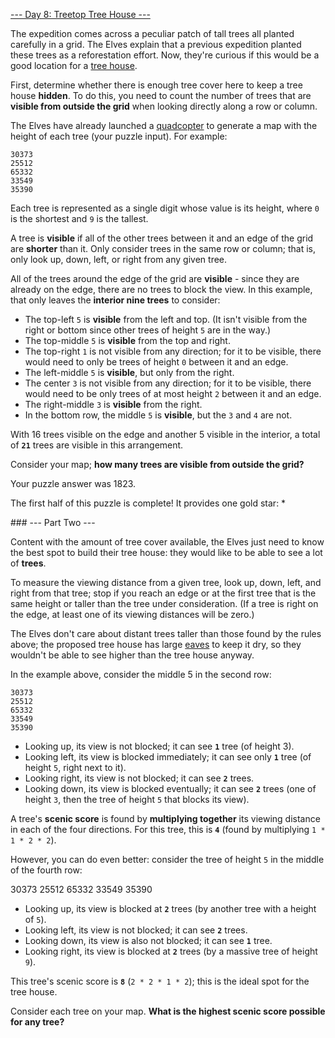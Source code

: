 [--- Day 8: Treetop Tree House ---](https://adventofcode.com/2022/day/8)

The expedition comes across a peculiar patch of tall trees all planted carefully in a grid. The Elves explain that a previous expedition planted these trees as a reforestation effort. Now, they're curious if this would be a good location for a [tree house](https://en.wikipedia.org/wiki/Tree_house).

First, determine whether there is enough tree cover here to keep a tree house **hidden**. To do this, you need to count the number of trees that are **visible from outside the grid** when looking directly along a row or column.

The Elves have already launched a [quadcopter](https://en.wikipedia.org/wiki/Quadcopter) to generate a map with the height of each tree (your puzzle input). For example:

    30373
    25512
    65332
    33549
    35390

Each tree is represented as a single digit whose value is its height, where `0` is the shortest and `9` is the tallest.

A tree is **visible** if all of the other trees between it and an edge of the grid are **shorter** than it. Only consider trees in the same row or column; that is, only look up, down, left, or right from any given tree.

All of the trees around the edge of the grid are **visible** - since they are already on the edge, there are no trees to block the view. In this example, that only leaves the **interior nine trees** to consider:

  - The top-left `5` is **visible** from the left and top. (It isn't visible from the right or bottom since other trees of height `5` are in the way.)
  - The top-middle `5` is **visible** from the top and right.
  - The top-right `1` is not visible from any direction; for it to be visible, there would need to only be trees of height `0` between it and an edge.
  - The left-middle `5` is **visible**, but only from the right.
  - The center `3` is not visible from any direction; for it to be visible, there would need to be only trees of at most height `2` between it and an edge.
  - The right-middle `3` is **visible** from the right.
  - In the bottom row, the middle `5` is **visible**, but the `3` and `4` are not.

With 16 trees visible on the edge and another 5 visible in the interior, a total of **`21`** trees are visible in this arrangement.

Consider your map; **how many trees are visible from outside the grid?**

Your puzzle answer was 1823.

The first half of this puzzle is complete! It provides one gold star: *

### --- Part Two ---

Content with the amount of tree cover available, the Elves just need to know the best spot to build their tree house: they would like to be able to see a lot of **trees**.

To measure the viewing distance from a given tree, look up, down, left, and right from that tree; stop if you reach an edge or at the first tree that is the same height or taller than the tree under consideration. (If a tree is right on the edge, at least one of its viewing distances will be zero.)

The Elves don't care about distant trees taller than those found by the rules above; the proposed tree house has large [eaves](https://en.wikipedia.org/wiki/Eaves) to keep it dry, so they wouldn't be able to see higher than the tree house anyway.

In the example above, consider the middle 5 in the second row:

    30373
    25512
    65332
    33549
    35390

  - Looking up, its view is not blocked; it can see **`1`** tree (of height 3).
  - Looking left, its view is blocked immediately; it can see only **`1`** tree (of height `5`, right next to it).
  - Looking right, its view is not blocked; it can see **`2`** trees.
  - Looking down, its view is blocked eventually; it can see **`2`** trees (one of height `3`, then the tree of height `5` that blocks its view).

A tree's **scenic score** is found by **multiplying together** its viewing distance in each of the four directions. For this tree, this is **`4`** (found by multiplying `1 * 1 * 2 * 2`).

However, you can do even better: consider the tree of height `5` in the middle of the fourth row:

  30373
  25512
  65332
  33549
  35390

  - Looking up, its view is blocked at **`2`** trees (by another tree with a height of `5`).
  - Looking left, its view is not blocked; it can see **`2`** trees.
  - Looking down, its view is also not blocked; it can see **`1`** tree.
  - Looking right, its view is blocked at **`2`** trees (by a massive tree of height `9`).

This tree's scenic score is **`8`** (`2 * 2 * 1 * 2`); this is the ideal spot for the tree house.

Consider each tree on your map. **What is the highest scenic score possible for any tree?**
